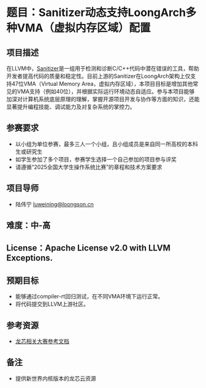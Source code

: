 # 题目：Sanitizer动态支持LoongArch多种VMA（虚拟内存区域）配置

## 项目描述
在LLVM中，[Sanitizer](https://compiler-rt.llvm.org/)是一组用于检测和诊断C/C++代码中潜在错误的工具，帮助开发者提高代码的质量和稳定性。目前上游的Sanitizer在LoongArch架构上仅支持47位VMA（Virtual Memory Area，虚拟内存区域），本项目目标是增加其他常见的VMA支持（例如40位），并根据实际运行环境动态自适应。参与本项目能够加深对计算机系统底层原理的理解，掌握开源项目开发与协作等方面的知识，还能显著提升编程技能、调试能力及对复杂系统的掌控力。

## 参赛要求
* 以小组为单位参赛，最多三人一个小组，且小组成员是来自同一所高校的本科生或研究生
* 如学生参加了多个项目，参赛学生选择一个自己参加的项目参与评奖
* 请遵循“2025全国大学生操作系统比赛”的章程和技术方案要求

## 项目导师
* 陆伟宁  luweining@loongson.cn

## 难度：中-高

## License：Apache License v2.0 with LLVM Exceptions.

## 预期目标

* 能够通过compiler-rt回归测试，在不同VMA环境下运行正常。
* 将代码提交到LLVM上游社区。

## 参考资源

* [龙芯相关大赛参考文档](https://github.com/LoongsonLab/oscomp-documents)

## 备注
* 提供新世界内核版本的龙芯云资源
